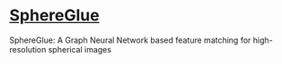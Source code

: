 # [SphereGlue](https://openaccess.thecvf.com/content/CVPR2023W/IMW/papers/Gava_SphereGlue_Learning_Keypoint_Matching_on_High_Resolution_Spherical_Images_CVPRW_2023_paper.pdf)
SphereGlue: A Graph Neural Network based feature matching for high-resolution spherical images
